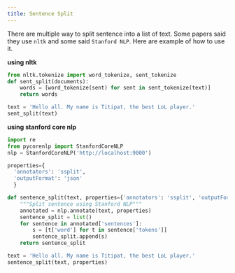 ```yaml
---
title: Sentence Split
---
```


There are multiple way to split sentence into a list of text.
Some papers said they use `nltk` and some said `Stanford NLP`. Here are
example of how to use it.

**using nltk**

```python
from nltk.tokenize import word_tokenize, sent_tokenize
def sent_split(documents):
    words = [word_tokenize(sent) for sent in sent_tokenize(text)]
    return words

text = 'Hello all. My name is Titipat, the best LoL player.'
sent_split(text)
```

**using stanford core nlp**

```python
import re
from pycorenlp import StanfordCoreNLP
nlp = StanfordCoreNLP('http://localhost:9000')

properties={
  'annotators': 'ssplit',
  'outputFormat': 'json'
  }

def sentence_split(text, properties={'annotators': 'ssplit', 'outputFormat': 'json'}):
    """Split sentence using Stanford NLP"""
    annotated = nlp.annotate(text, properties)
    sentence_split = list()
    for sentence in annotated['sentences']:
        s = [t['word'] for t in sentence['tokens']]
        sentence_split.append(s)
    return sentence_split

text = 'Hello all. My name is Titipat, the best LoL player.'
sentence_split(text, properties)
```
